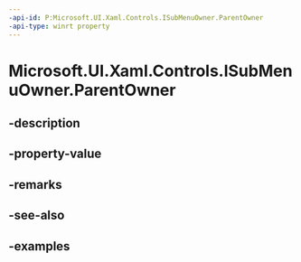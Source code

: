 ```yaml
---
-api-id: P:Microsoft.UI.Xaml.Controls.ISubMenuOwner.ParentOwner
-api-type: winrt property
---
```


# Microsoft.UI.Xaml.Controls.ISubMenuOwner.ParentOwner

<!--
public Microsoft.UI.Xaml.Controls.ISubMenuOwner ParentOwner { get; set; }
-->


## -description

## -property-value

## -remarks

## -see-also

## -examples


